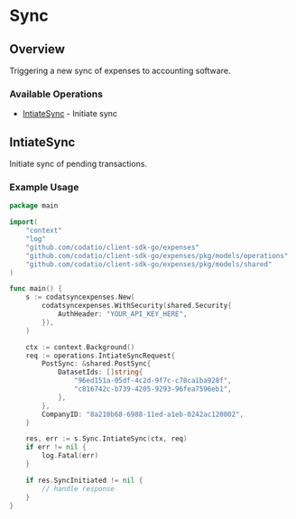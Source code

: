 # Sync

## Overview

Triggering a new sync of expenses to accounting software.

### Available Operations

* [IntiateSync](#intiatesync) - Initiate sync

## IntiateSync

Initiate sync of pending transactions.

### Example Usage

```go
package main

import(
	"context"
	"log"
	"github.com/codatio/client-sdk-go/expenses"
	"github.com/codatio/client-sdk-go/expenses/pkg/models/operations"
	"github.com/codatio/client-sdk-go/expenses/pkg/models/shared"
)

func main() {
    s := codatsyncexpenses.New(
        codatsyncexpenses.WithSecurity(shared.Security{
            AuthHeader: "YOUR_API_KEY_HERE",
        }),
    )

    ctx := context.Background()    
    req := operations.IntiateSyncRequest{
        PostSync: &shared.PostSync{
            DatasetIds: []string{
                "96ed151a-05df-4c2d-9f7c-c78ca1ba928f",
                "c816742c-b739-4205-9293-96fea7596eb1",
            },
        },
        CompanyID: "8a210b68-6988-11ed-a1eb-0242ac120002",
    }

    res, err := s.Sync.IntiateSync(ctx, req)
    if err != nil {
        log.Fatal(err)
    }

    if res.SyncInitiated != nil {
        // handle response
    }
}
```

